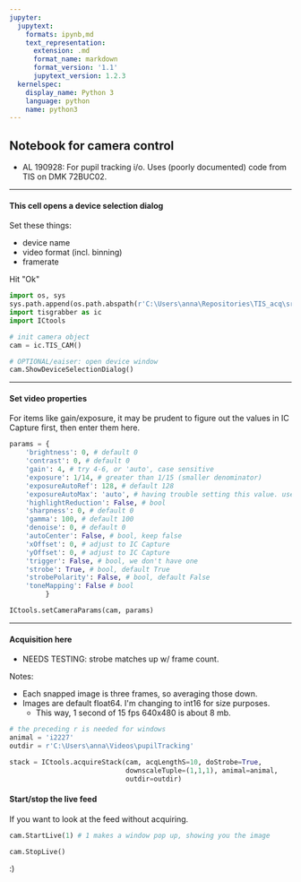 ```yaml
---
jupyter:
  jupytext:
    formats: ipynb,md
    text_representation:
      extension: .md
      format_name: markdown
      format_version: '1.1'
      jupytext_version: 1.2.3
  kernelspec:
    display_name: Python 3
    language: python
    name: python3
---
```


## Notebook for camera control
- AL 190928: For pupil tracking i/o. Uses (poorly documented) code from TIS on DMK 72BUC02.


----
#### This cell opens a device selection dialog

Set these things:

- device name
- video format (incl. binning)
- framerate

Hit "Ok"

```python
import os, sys
sys.path.append(os.path.abspath(r'C:\Users\anna\Repositories\TIS_acq\src'))
import tisgrabber as ic
import ICtools

# init camera object
cam = ic.TIS_CAM()

# OPTIONAL/eaiser: open device window
cam.ShowDeviceSelectionDialog()
```

----
#### Set video properties

For items like gain/exposure, it may be prudent to figure out the values in IC Capture first, then enter them here.

```python
params = {
    'brightness': 0, # default 0
    'contrast': 0, # default 0
    'gain': 4, # try 4-6, or 'auto', case sensitive
    'exposure': 1/14, # greater than 1/15 (smaller denominator)
    'exposureAutoRef': 128, # default 128
    'exposureAutoMax': 'auto', # having trouble setting this value. use default 'auto'
    'highlightReduction': False, # bool
    'sharpness': 0, # default 0
    'gamma': 100, # default 100
    'denoise': 0, # default 0
    'autoCenter': False, # bool, keep false
    'xOffset': 0, # adjust to IC Capture
    'yOffset': 0, # adjust to IC Capture
    'trigger': False, # bool, we don't have one
    'strobe': True, # bool, default True
    'strobePolarity': False, # bool, default False
    'toneMapping': False # bool
         }

ICtools.setCameraParams(cam, params)
```

----
#### Acquisition here
- NEEDS TESTING: strobe matches up w/ frame count.

Notes:
- Each snapped image is three frames, so averaging those down.
- Images are default float64. I'm changing to int16 for size purposes.
    - This way, 1 second of 15 fps 640x480 is about 8 mb.

```python
# the preceding r is needed for windows
animal = 'i2227'
outdir = r'C:\Users\anna\Videos\pupilTracking'

stack = ICtools.acquireStack(cam, acqLengthS=10, doStrobe=True,
                             downscaleTuple=(1,1,1), animal=animal,
                             outdir=outdir)
```

#### Start/stop the live feed
If you want to look at the feed without acquiring.

```python
cam.StartLive(1) # 1 makes a window pop up, showing you the image
```

```python
cam.StopLive()
```

:)
